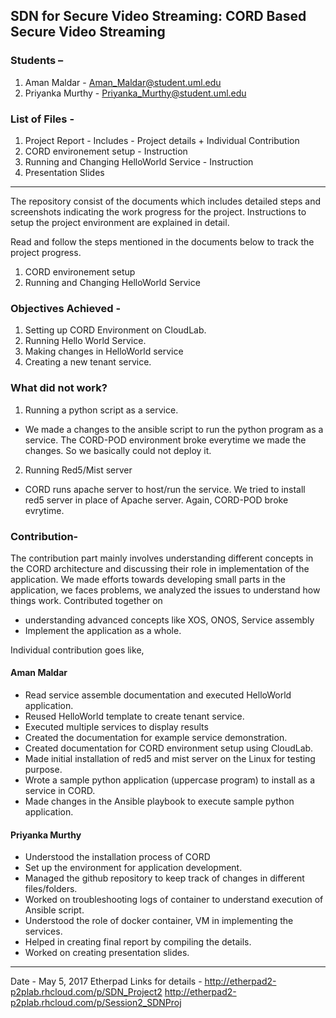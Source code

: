 ## SDN for Secure Video Streaming: CORD Based Secure Video Streaming

### Students –
1)	Aman Maldar - Aman_Maldar@student.uml.edu
2)	Priyanka Murthy - Priyanka_Murthy@student.uml.edu

### List of Files - 
1) Project Report - Includes - Project details + Individual Contribution
2) CORD environement setup -  Instruction
3) Running and Changing HelloWorld Service - Instruction
4) Presentation Slides
-----------------------------------------------------------------------------------------------------------------------------------

The repository consist of the documents which includes detailed steps and screenshots indicating the work progress for the project.
Instructions to setup the project environment are explained in detail.

Read and follow the steps mentioned in the documents below to track the project progress.
1) CORD environement setup
2) Running and Changing HelloWorld Service

### Objectives Achieved - 
1) Setting up CORD Environment on CloudLab.
2) Running Hello World Service.
3) Making changes in HelloWorld service
4) Creating a new tenant service.

### What did not work? 
1) Running a python script as a service.
- We made a changes to the ansible script to run the python program as a service. The CORD-POD environment broke everytime we made the changes. So we basically could not deploy it.

2) Running Red5/Mist server
- CORD runs apache server to host/run the service. We tried to install red5 server in place of Apache server. Again, CORD-POD broke evrytime.

### Contribution-
The contribution part mainly involves understanding different concepts in the CORD architecture and discussing their role in implementation of the application.  We made efforts towards developing small parts in the application, we faces problems, we analyzed the issues to understand how things work.
Contributed together on
-	understanding advanced concepts like  XOS, ONOS, Service assembly 	
-	Implement the application as a whole.

Individual contribution goes like,
#### Aman Maldar
-	Read service assemble documentation and executed HelloWorld application.
-	Reused HelloWorld template to create tenant service.
-	Executed multiple services to display results
-	Created the documentation for example service demonstration.
-	Created documentation for CORD environment setup using CloudLab.
-	Made initial installation of red5 and mist server on the Linux for testing purpose.
-	Wrote a sample python application (uppercase program) to install as a service in CORD.
-	Made changes in the Ansible playbook to execute sample python application. 

#### Priyanka Murthy
-	Understood the installation process of CORD
-	Set up the environment for application development.
-	Managed the github repository to keep track of changes in different files/folders.
-	Worked on troubleshooting logs of container to understand execution of Ansible script.
-	Understood the role of docker container, VM in implementing the services.
-	Helped in creating final report by compiling the details. 
-	Worked on creating presentation slides.


--------------------------------------------------------------------------------------------------------------------------------
Date - May 5, 2017 
Etherpad Links for details - 
http://etherpad2-p2plab.rhcloud.com/p/SDN_Project2 
http://etherpad2-p2plab.rhcloud.com/p/Session2_SDNProj 
